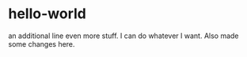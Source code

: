 # hello-world
an additional line
even more stuff. I can do whatever I want.
Also made some changes here.